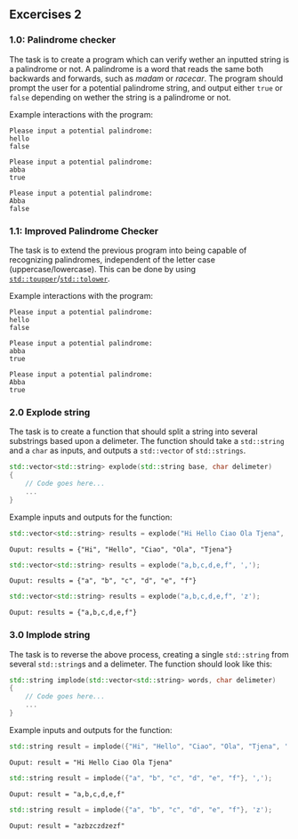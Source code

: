 ## Excercises 2

### 1.0: Palindrome checker

The task is to create a program which can verify wether an inputted string is a palindrome or not. A palindrome is a word that reads the same both backwards and forwards, such as *madam* or *racecar*. The program should prompt the user for a potential palindrome string, and output either `true` or `false` depending on wether the string is a palindrome or not.

Example interactions with the program:
```
Please input a potential palindrome:
hello
false
```
```
Please input a potential palindrome:
abba
true
```
```
Please input a potential palindrome:
Abba
false
```

### 1.1: Improved Palindrome Checker

The task is to extend the previous program into being capable of recognizing palindromes, independent of the letter case (uppercase/lowercase). This can be done by using [`std::toupper`](https://en.cppreference.com/w/cpp/string/byte/toupper)/[`std::tolower`](https://en.cppreference.com/w/cpp/string/byte/tolower).

Example interactions with the program:
```
Please input a potential palindrome:
hello
false
```
```
Please input a potential palindrome:
abba
true
```
```
Please input a potential palindrome:
Abba
true
```

### 2.0 Explode string

The task is to create a function that should split a string into several substrings based upon a delimeter. The function should take a `std::string` and a `char` as inputs, and outputs a `std::vector` of `std::strings`.

```cpp
std::vector<std::string> explode(std::string base, char delimeter)
{
	// Code goes here...
	...
}
```

Example inputs and outputs for the function:
```cpp
std::vector<std::string> results = explode("Hi Hello Ciao Ola Tjena", ' ');
```
```
Ouput: results = {"Hi", "Hello", "Ciao", "Ola", "Tjena"}
```
```cpp
std::vector<std::string> results = explode("a,b,c,d,e,f", ',');
```
```
Ouput: results = {"a", "b", "c", "d", "e", "f"}
```
```cpp
std::vector<std::string> results = explode("a,b,c,d,e,f", 'z');
```
```
Ouput: results = {"a,b,c,d,e,f"}
```

### 3.0 Implode string

The task is to reverse the above process, creating a single `std::string` from several `std::string`s and a delimeter. The function should look like this:

```cpp
std::string implode(std::vector<std::string> words, char delimeter)
{
	// Code goes here...
	...
}
```

Example inputs and outputs for the function:
```cpp
std::string result = implode({"Hi", "Hello", "Ciao", "Ola", "Tjena", ' ');
```
```
Ouput: result = "Hi Hello Ciao Ola Tjena"
```
```cpp
std::string result = implode({"a", "b", "c", "d", "e", "f"}, ',');
```
```
Ouput: result = "a,b,c,d,e,f"
```
```cpp
std::string result = implode({"a", "b", "c", "d", "e", "f"}, 'z');
```
```
Ouput: result = "azbzczdzezf"
```
